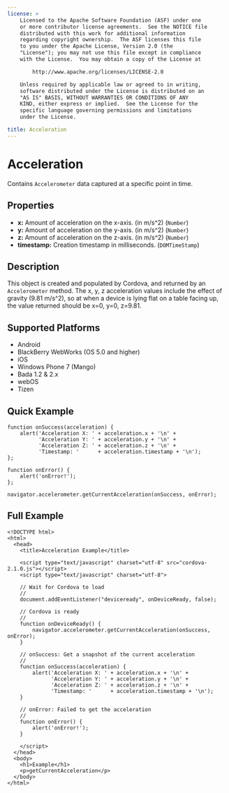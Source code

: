 ```yaml
---
license: >
    Licensed to the Apache Software Foundation (ASF) under one
    or more contributor license agreements.  See the NOTICE file
    distributed with this work for additional information
    regarding copyright ownership.  The ASF licenses this file
    to you under the Apache License, Version 2.0 (the
    "License"); you may not use this file except in compliance
    with the License.  You may obtain a copy of the License at

        http://www.apache.org/licenses/LICENSE-2.0

    Unless required by applicable law or agreed to in writing,
    software distributed under the License is distributed on an
    "AS IS" BASIS, WITHOUT WARRANTIES OR CONDITIONS OF ANY
    KIND, either express or implied.  See the License for the
    specific language governing permissions and limitations
    under the License.

title: Acceleration
---
```


Acceleration
============

Contains `Accelerometer` data captured at a specific point in time.

Properties
----------

- __x:__  Amount of acceleration on the x-axis. (in m/s^2) (`Number`)
- __y:__  Amount of acceleration on the y-axis. (in m/s^2) (`Number`)
- __z:__  Amount of acceleration on the z-axis. (in m/s^2) (`Number`)
- __timestamp:__ Creation timestamp in milliseconds. (`DOMTimeStamp`)

Description
-----------

This object is created and populated by Cordova, and returned by an `Accelerometer` method. The x, y, z acceleration values include the effect of gravity (9.81 m/s^2), so at when a device is lying flat on a table facing up, the value returned should be x=0, y=0, z=9.81.

Supported Platforms
-------------------

- Android
- BlackBerry WebWorks (OS 5.0 and higher)
- iOS
- Windows Phone 7 (Mango)
- Bada 1.2 & 2.x
- webOS
- Tizen

Quick Example
-------------

    function onSuccess(acceleration) {
        alert('Acceleration X: ' + acceleration.x + '\n' +
              'Acceleration Y: ' + acceleration.y + '\n' +
              'Acceleration Z: ' + acceleration.z + '\n' +
              'Timestamp: '      + acceleration.timestamp + '\n');
    };

    function onError() {
        alert('onError!');
    };

    navigator.accelerometer.getCurrentAcceleration(onSuccess, onError);

Full Example
------------

    <!DOCTYPE html>
    <html>
      <head>
        <title>Acceleration Example</title>

        <script type="text/javascript" charset="utf-8" src="cordova-2.1.0.js"></script>
        <script type="text/javascript" charset="utf-8">

        // Wait for Cordova to load
        //
        document.addEventListener("deviceready", onDeviceReady, false);

        // Cordova is ready
        //
        function onDeviceReady() {
            navigator.accelerometer.getCurrentAcceleration(onSuccess, onError);
        }

        // onSuccess: Get a snapshot of the current acceleration
        //
        function onSuccess(acceleration) {
            alert('Acceleration X: ' + acceleration.x + '\n' +
                  'Acceleration Y: ' + acceleration.y + '\n' +
                  'Acceleration Z: ' + acceleration.z + '\n' +
                  'Timestamp: '      + acceleration.timestamp + '\n');
        }

        // onError: Failed to get the acceleration
        //
        function onError() {
            alert('onError!');
        }

        </script>
      </head>
      <body>
        <h1>Example</h1>
        <p>getCurrentAcceleration</p>
      </body>
    </html>
